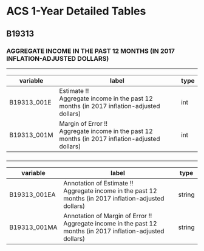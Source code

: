 # ACS 1-Year Detailed Tables

## B19313

### AGGREGATE INCOME IN THE PAST 12 MONTHS (IN 2017 INFLATION-ADJUSTED DOLLARS)

___

| variable | label | type |
| ----- | ----- | ----- |
| B19313_001E | Estimate !!<br>Aggregate income in the past 12 months (in 2017 inflation-adjusted dollars) | int |
| B19313_001M | Margin of Error !!<br>Aggregate income in the past 12 months (in 2017 inflation-adjusted dollars) | int |
### 

___

| variable | label | type |
| ----- | ----- | ----- |
| B19313_001EA | Annotation of Estimate !!<br>Aggregate income in the past 12 months (in 2017 inflation-adjusted dollars) | string |
| B19313_001MA | Annotation of Margin of Error !!<br>Aggregate income in the past 12 months (in 2017 inflation-adjusted dollars) | string |

